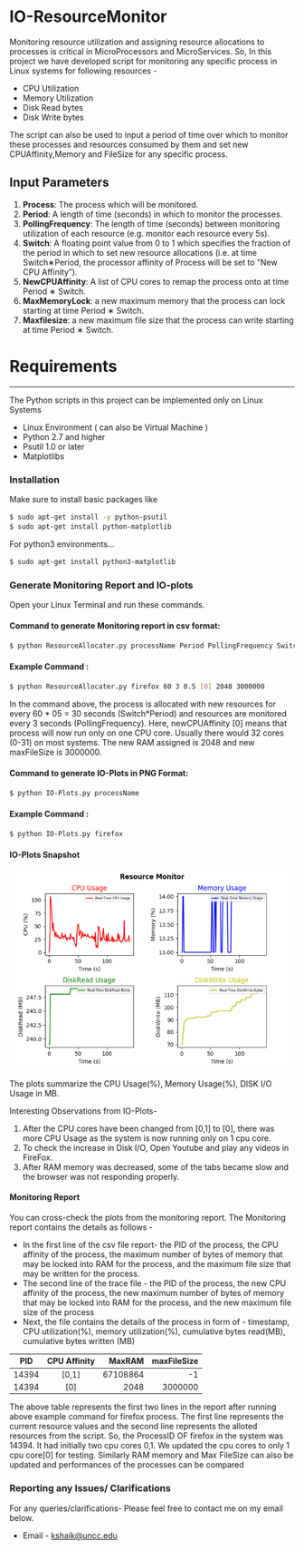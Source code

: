 # IO-ResourceMonitor
Monitoring resource utilization and assigning resource allocations to processes is critical in MicroProcessors and MicroServices. So, In this project we have developed script for monitoring any specific process in Linux systems for following resources - 

* CPU Utilization
* Memory Utilization
* Disk Read bytes
* Disk Write bytes

The script can also be used to input a period of time over which to monitor these processes and resources consumed by them and set new CPUAffinity,Memory and FileSize for any specific process. 

## Input Parameters 
1. **Process**: The process which will be monitored.
2. **Period**: A length of time (seconds) in which to monitor the processes.
3. **PollingFrequency**: The length of time (seconds) between monitoring utilization of each resource (e.g. monitor each resource every 5s).
4. **Switch**: A floating point value from 0 to 1 which specifies the fraction of the period in which to set new resource allocations (i.e. at time Switch∗Period, the processor affinity of Process will be set to ”New CPU Affinity”).
5. **NewCPUAffinity**: A list of CPU cores to remap the process onto at time Period ∗ Switch.
6. **MaxMemoryLock**: a new maximum memory that the process can lock starting at time
Period ∗ Switch.
7. **Maxfilesize**: a new maximum file size that the process can write starting at time Period ∗ Switch.



# Requirements
---
The Python scripts in this project can be implemented only on Linux Systems
* Linux Environment ( can also be Virtual Machine )
* Python 2.7 and higher
* Psutil 1.0 or later
* Matplotlibs


### Installation
Make sure to install basic packages like 

```sh
$ sudo apt-get install -y python-psutil
$ sudo apt-get install python-matplotlib
```

For python3 environments...

```sh
$ sudo apt-get install python3-matplotlib
```

### Generate Monitoring Report and IO-plots


Open your Linux Terminal and run these commands.

#### Command to generate Monitoring report in csv format:
```sh
$ python ResourceAllocater.py processName Period PollingFrequency Switch newCPUAffinity newMemoryLock newFileSizeLock  
```

#### Example Command : 
```sh
$ python ResourceAllocater.py firefox 60 3 0.5 [0] 2048 3000000
```

In the command above, the process is allocated with new resources for every 60 * 05 = 30 seconds (Switch*Period) and resources are monitored every 3 seconds (PollingFrequency).
Here, newCPUAffinity [0] means that process will now run only on one CPU core. Usually there would 32 cores (0-31) on most systems. The new RAM assigned is 2048 and new maxFileSize is 3000000.

#### Command to generate IO-Plots in PNG Format:
```sh
$ python IO-Plots.py processName
```

#### Example Command : 
```sh
$ python IO-Plots.py firefox 
```


#### IO-Plots Snapshot 
 
![](https://github.com/shaikadilmd/IO-ResourceMonitor/blob/main/MonitorPlots.png)


The plots summarize the CPU Usage(%), Memory Usage(%), DISK I/O Usage in MB.

Interesting Observations from IO-Plots-
1. After the CPU cores have been changed from [0,1] to [0], there was more CPU Usage as the system is now running only on 1 cpu core.
2. To check the increase in Disk I/O, Open Youtube and play any videos in FireFox.
3. After RAM memory was decreased, some of the tabs became slow and the browser was not responding properly.


#### Monitoring Report

You can cross-check the plots from the monitoring report. The Monitoring report contains the details as follows -  

- In the first line of the csv file report- the PID of the process, the CPU affinity of the process, the maximum number of bytes of memory that may be locked into RAM for the process, and the maximum file size that may be written for the process. 
- The second line of the trace file - the PID of the process, the new CPU affinity of the process, the new maximum number of bytes of memory that may be locked into RAM for the process, and the new maximum file size of the process
- Next, the file contains the details of the process in form of - timestamp, CPU utilization(%), memory utilization(%), cumulative bytes read(MB), cumulative bytes written (MB)


|    PID        | CPU Affinity  | MaxRAM  | maxFileSize
| ------------- |:-------------:| -------:|-----------:|
|    14394      |   [0,1]       | 67108864|     -1     |
|    14394      |    [0]        |   2048  |   3000000  |

The above table represents the first two lines in the report after running above example command for firefox process. The first line represents the current resource values and the second line represents the alloted resources from the script.
So, the ProcessID OF firefox in the system was 14394. It had initially two cpu cores 0,1. We updated the cpu cores to only 1 cpu core[0] for testing. Similarly RAM memory and Max FileSize can also be updated and performances of the processes can be compared



### Reporting any Issues/ Clarifications
For any queries/clarifications- Please feel free to contact me on my email below.
* Email - kshaik@uncc.edu


